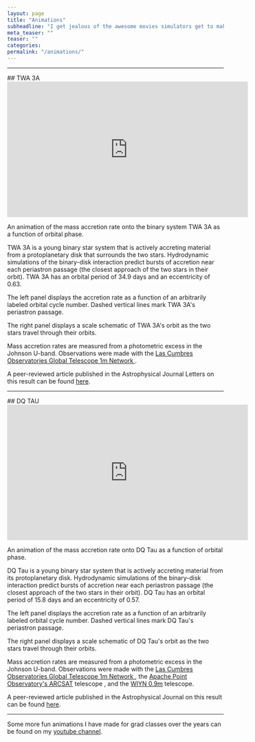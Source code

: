 ```yaml
---
layout: page
title: "Animations"
subheadline: "I get jealous of the awesome movies simulators get to make so, I try my best to make intersting animations from my observations"
meta_teaser: ""
teaser: ""
categories:
permalink: "/animations/"
---
```

<!--more-->
<hr>
## TWA 3A

<iframe width="560" height="315" src="https://www.youtube.com/embed/iGKtvyx1_Ss" frameborder="0" allowfullscreen></iframe>

An animation of the mass accretion rate onto the binary system TWA 3A as a function of orbital phase. 

TWA 3A is a young binary star system that is actively accreting material from a protoplanetary disk that surrounds the two stars. Hydrodynamic simulations of the binary-disk interaction predict bursts of accretion near each periastron passage (the closest approach of the two stars in their orbit). TWA 3A has an orbital period of 34.9 days and an eccentricity of 0.63.

The left panel displays the accretion rate as a function of an arbitrarily labeled orbital cycle number. Dashed vertical lines mark TWA 3A's periastron passage. 

The right panel displays a scale schematic of TWA 3A's orbit as the two stars travel through their orbits. 

Mass accretion rates are measured from a photometric excess in the Johnson U-band. Observations were made with the <a href='https://lco.global/' target="_blank">Las Cumbres Observatories Global Telescope 1m Network </a> . 

A peer-reviewed article published in the Astrophysical Journal Letters on this result can be found <a href='https://arxiv.org/abs/1706.07073' target="_blank">here</a>.
<hr>
## DQ TAU

<iframe width="560" height="315" src="https://www.youtube.com/embed/8HZ36mJSF10" frameborder="0" allowfullscreen></iframe>

An animation of the mass accretion rate onto DQ Tau as a function of orbital phase. 

DQ Tau is a young binary star system that is actively accreting material from its protoplanetary disk. Hydrodynamic simulations of the binary-disk interaction predict bursts of accretion near each periastron passage (the closest approach of the two stars in their orbit). DQ Tau has an orbital period of 15.8 days and an eccentricity of 0.57.

The left panel displays the accretion rate as a function of an arbitrarily labeled orbital cycle number. Dashed vertical lines mark DQ Tau's periastron passage. 

The right panel displays a scale schematic of DQ Tau's orbit as the two stars travel through their orbits. 

Mass accretion rates are measured from a photometric excess in the Johnson U-band. Observations were made with the <a href='https://lco.global/' target="_blank">Las Cumbres Observatories Global Telescope 1m Network </a> , the <a href='http://www.apo.nmsu.edu/Telescopes/ARCSAT/index.html' target="_blank">Apache Point Observatory's ARCSAT</a> telescope , and the <a href='https://www.noao.edu/0.9m/' target="_blank">WIYN 0.9m</a> telescope.

A peer-reviewed article published in the Astrophysical Journal on this result can be found <a href='https://arxiv.org/abs/1612.02431' target="_blank"> here</a>.
<hr>
Some more fun animations I have made for grad classes over the years can be found on my <a href='https://www.youtube.com/user/BenTofflemire' target="_blank">youtube channel</a>. 
